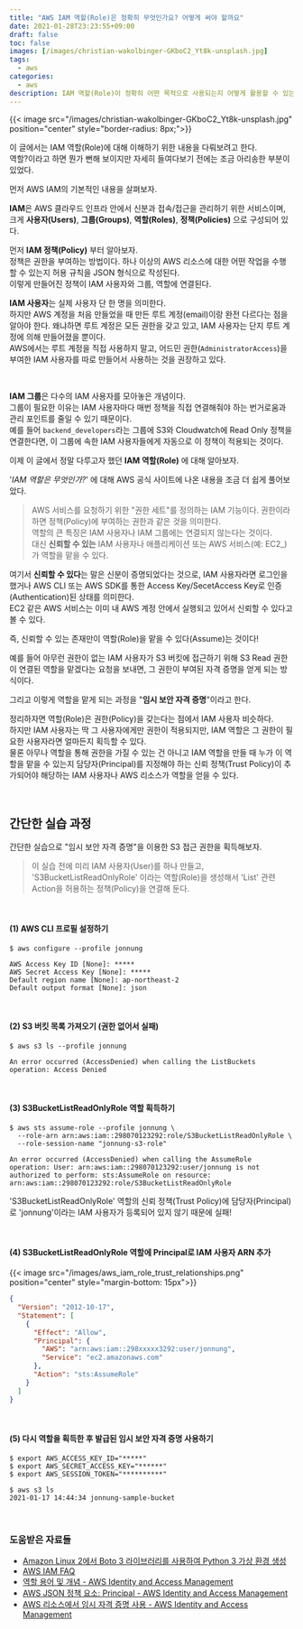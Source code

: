 ```yaml
---
title: "AWS IAM 역할(Role)은 정확히 무엇인가요? 어떻게 써야 할까요"
date: 2021-01-28T23:23:55+09:00
draft: false
toc: false
images: [/images/christian-wakolbinger-GKboC2_Yt8k-unsplash.jpg]
tags:
  - aws
categories:
  - aws
description: IAM 역할(Role)이 정확히 어떤 목적으로 사용되는지 어떻게 활용할 수 있는지 알아봅니다.
---
```


{{< image src="/images/christian-wakolbinger-GKboC2_Yt8k-unsplash.jpg" position="center" style="border-radius: 8px;">}}

이 글에서는 IAM 역할(Role)에 대해 이해하기 위한 내용을 다뤄보려고 한다.  
역할?이라고 하면 뭔가 뻔해 보이지만 자세히 들여다보기 전에는 조금 아리송한 부분이 있었다.   

먼저 AWS IAM의 기본적인 내용을 살펴보자.  

**IAM**은 AWS 클라우드 인프라 안에서 신분과 접속/접근을 관리하기 위한 서비스이며, 크게 **사용자(Users)**, **그룹(Groups)**, **역할(Roles)**, **정책(Policies)** 으로 구성되어 있다.  

먼저 **IAM 정책(Policy)** 부터 알아보자.  
정책은 권한을 부여하는 방법이다. 하나 이상의 AWS 리소스에 대한 어떤 작업을 수행할 수 있는지 허용 규칙을 JSON 형식으로 작성된다.   
이렇게 만들어진 정책이 IAM 사용자와 그룹, 역할에 연결된다.  

**IAM 사용자**는 실제 사용자 단 한 명을 의미한다.   
하지만 AWS 계정을 처음 만들었을 때 만든 루트 계정(email)이랑 완전 다르다는 점을 알아야 한다. 왜냐하면 루트 계정은 모든 권한을 갖고 있고, IAM 사용자는 단지 루트 계정에 의해 만들어졌을 뿐이다.    
AWS에서는 루트 계정을 직접 사용하지 말고, 어드민 권한(`AdministratorAccess`)을 부여한 IAM 사용자를 따로 만들어서 사용하는 것을 권장하고 있다.  

<br/>

**IAM 그룹**은 다수의 IAM 사용자를 모아놓은 개념이다.  
그룹이 필요한 이유는 IAM 사용자마다 매번 정책을 직접 연결해줘야 하는 번거로움과 관리 포인트를 줄일 수 있기 때문이다.   
예를 들어 `backend_developers`라는 그룹에 S3와 Cloudwatch에 Read Only 정책을 연결한다면, 이 그룹에 속한 IAM 사용자들에게 자동으로 이 정책이 적용되는 것이다.   

이제 이 글에서 정말 다루고자 했던 **IAM 역할(Role)** 에 대해 알아보자.  

'_IAM 역할은 무엇인가?_' 에 대해 AWS 공식 사이트에 나온 내용을 조금 더 쉽게 풀어보았다.  

> AWS 서비스를 요청하기 위한 "권한 세트"를 정의하는 IAM 기능이다. 권한이라 하면 정책(Policy)에 부여하는 권한과 같은 것을 의미한다.   
> 역할의 큰 특징은 IAM 사용자나 IAM 그룹에는 연결되지 않는다는 것이다.  
> 대신 **신뢰할 수 있는** IAM 사용자나 애플리케이션 또는 AWS 서비스(예: EC2_)가 역할을 맡을 수 있다.  

여기서 **신뢰할 수 있다**는 말은 신분이 증명되었다는 것으로, IAM 사용자라면 로그인을 했거나 AWS CLI 또는 AWS SDK를 통한 Access Key/SecetAccess Key로 인증(Authentication)된 상태를 의미한다.  
EC2 같은 AWS 서비스는 이미 내 AWS 계정 안에서 실행되고 있어서 신뢰할 수 있다고 볼 수 있다.   

즉, 신뢰할 수 있는 존재만이 역할(Role)을 맡을 수 있다(Assume)는 것이다!  

예를 들어 아무런 권한이 없는 IAM 사용자가 S3 버킷에 접근하기 위해 S3 Read 권한이 연결된 역할을 맡겠다는 요청을 보내면, 그 권한이 부여된 자격 증명을 얻게 되는 방식이다.  

그리고 이렇게 역할을 맡게 되는 과정을 "**임시 보안 자격 증명**"이라고 한다.  

정리하자면 역할(Role)은 권한(Policy)을 갖는다는 점에서 IAM 사용자 비슷하다.  
하지만 IAM 사용자는 딱 그 사용자에게만 권한이 적용되지만, IAM 역할은 그 권한이 필요한 사용자라면 얼마든지 획득할 수 있다.  
물론 아무나 역할을 통해 권한을 가질 수 있는 건 아니고 IAM 역할을 만들 때 누가 이 역할을 맡을 수 있는지 담당자(Principal)를 지정해야 하는 신뢰 정책(Trust Policy)이 추가되어야 해당하는 IAM 사용자나 AWS 리소스가 역할을 얻을 수 있다.  

<br/>

## 간단한 실습 과정
간단한 실습으로 "임시 보안 자격 증명"을 이용한 S3 접근 권한을 획득해보자.  
> 이 실습 전에 미리 IAM 사용자(User)를 하나 만들고, 'S3BucketListReadOnlyRole' 이라는 역할(Role)을 생성해서 'List' 관련 Action을 허용하는 정책(Policy)을 연결해 둔다.  

<br/>

#### (1) AWS CLI 프로필 설정하기
```shell
$ aws configure --profile jonnung

AWS Access Key ID [None]: *****
AWS Secret Access Key [None]: *****
Default region name [None]: ap-northeast-2
Default output format [None]: json
```

<br/>

#### (2) S3 버킷 목록 가져오기 (권한 없어서 실패)
```shell
$ aws s3 ls --profile jonnung

An error occurred (AccessDenied) when calling the ListBuckets operation: Access Denied
```

<br/>

#### (3) S3BucketListReadOnlyRole 역할 획득하기
```shell
$ aws sts assume-role --profile jonnung \
  --role-arn arn:aws:iam::298070123292:role/S3BucketListReadOnlyRole \
  --role-session-name "jonnung-s3-role"

An error occurred (AccessDenied) when calling the AssumeRole operation: User: arn:aws:iam::298070123292:user/jonnung is not authorized to perform: sts:AssumeRole on resource: arn:aws:iam::298070123292:role/S3BucketListReadOnlyRole
```

'S3BucketListReadOnlyRole' 역할의 신뢰 정책(Trust Policy)에 담당자(Principal)로 'jonnung'이라는 IAM 사용자가 등록되어 있지 않기 때문에 실패!

<br/>

#### (4) S3BucketListReadOnlyRole 역할에 Principal로 IAM 사용자 ARN 추가
{{< image src="/images/aws_iam_role_trust_relationships.png" position="center" style="margin-bottom: 15px">}}
```json
{
  "Version": "2012-10-17",
  "Statement": [
    {
      "Effect": "Allow",
      "Principal": {
        "AWS": "arn:aws:iam::298xxxxx3292:user/jonnung",
        "Service": "ec2.amazonaws.com"
      },
      "Action": "sts:AssumeRole"
    }
  ]
}
```

<br/>

#### (5) 다시 역할을 획득한 후 발급된 임시 보안 자격 증명 사용하기 
```shell
$ export AWS_ACCESS_KEY_ID="*****"
$ export AWS_SECRET_ACCESS_KEY="******"
$ export AWS_SESSION_TOKEN="**********"

$ aws s3 ls
2021-01-17 14:44:34 jonnung-sample-bucket
```

<br/>

### 도움받은 자료들
- [Amazon Linux 2에서 Boto 3 라이브러리를 사용하여 Python 3 가상 환경 생성](https://aws.amazon.com/ko/premiumsupport/knowledge-center/ec2-linux-python3-boto3/)
- [AWS IAM FAQ](https://aws.amazon.com/ko/iam/faqs/)
- [역할 용어 및 개념 - AWS Identity and Access Management](https://docs.aws.amazon.com/ko_kr/IAM/latest/UserGuide/id_roles_terms-and-concepts.html)
- [AWS JSON 정책 요소: Principal - AWS Identity and Access Management](https://docs.aws.amazon.com/ko_kr/IAM/latest/UserGuide/reference_policies_elements_principal.html)
- [AWS 리소스에서 임시 자격 증명 사용 - AWS Identity and Access Management](https://docs.aws.amazon.com/ko_kr/IAM/latest/UserGuide/id_credentials_temp_use-resources.html#using-temp-creds-sdk-cli)
